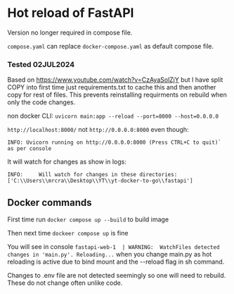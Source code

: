 # Hot reload of FastAPI

Version no longer required in compose file.

`compose.yaml` can replace `docker-compose.yaml` as default compose file.

### Tested 02JUL2024

Based on https://www.youtube.com/watch?v=CzAyaSolZjY but I have split COPY into first time just requirements.txt to cache this and then another copy for rest of files. This prevents reinstalling requirments on rebuild when only the code changes.

non docker CLI: `uvicorn main:app --reload --port=8000 --host=0.0.0.0`

`http://localhost:8000/` not `http://0.0.0.0:8000` even though:

```
INFO: Uvicorn running on http://0.0.0.0:8000 (Press CTRL+C to quit)` as per console
```

It will watch for changes as show in logs:
```
INFO:     Will watch for changes in these directories: ['C:\\Users\\mrcra\\Desktop\\YT\\yt-docker-to-go\\fastapi']
```

## Docker commands

First time run `docker compose up --build` to build image

Then next time `dockeer compose up` is fine

You will see in console `fastapi-web-1  | WARNING:  WatchFiles detected changes in 'main.py'. Reloading...` when you change main.py as hot reloading is active due to bind mount and the --reload flag in sh command.

Changes to .env file are not detected seemingly so one will need to rebuild. These do not change often unlike code.